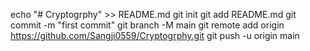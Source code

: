 echo "# Cryptogrphy" >> README.md
git init
git add README.md
git commit -m "first commit"
git branch -M main
git remote add origin https://github.com/Sangji0559/Cryptogrphy.git
git push -u origin main
